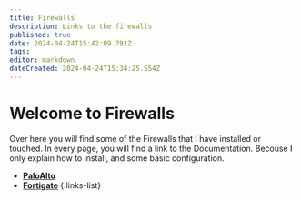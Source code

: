 ```yaml
---
title: Firewalls
description: Links to the firewalls
published: true
date: 2024-04-24T15:42:09.791Z
tags: 
editor: markdown
dateCreated: 2024-04-24T15:34:25.554Z
---
```


# Welcome to Firewalls
Over here you will find some of the Firewalls that I have installed or touched. In every page, you will find a link to the Documentation. Becouse I only explain how to install, and some basic configuration.

- [**PaloAlto**](firewall/paloalto)
- [**Fortigate**](/home/firewalls/fortigate)
  {.links-list}
